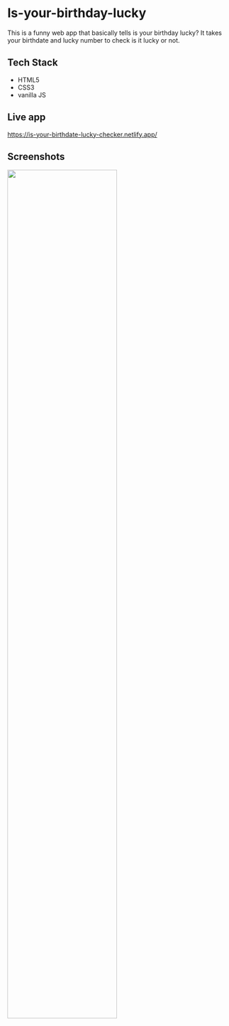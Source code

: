 # Is-your-birthday-lucky
This is a funny web app that basically tells is your birthday lucky? It takes your birthdate and lucky number to check is it lucky or not.

## Tech Stack

- HTML5
- CSS3
- vanilla JS


## Live app
https://is-your-birthdate-lucky-checker.netlify.app/
## Screenshots

<image src="https://user-images.githubusercontent.com/72284560/193076432-92204ca7-9a06-4d3a-a465-42eaa994d1eb.png" width="70%" height="70%">


